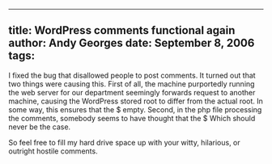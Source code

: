 -----
title:  WordPress comments functional again
author: Andy Georges
date: September 8, 2006
tags: 
-----







I fixed the bug that disallowed people to post comments. It turned out
that two things were causing this. First of all, the machine purportedly
running the web server for our department seemingly forwards request to
another machine, causing the WordPress stored root to differ from the
actual root. In some way, this ensures that the $
empty. Second, in the php file processing the comments, somebody seems
to have thought that the $
Which should never be the case.


So feel free to fill my hard drive space up with your witty, hilarious,
or outright hostile comments.




